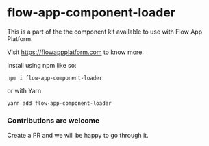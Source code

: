 # flow-app-component-loader

This is a part of the the component kit available to use with Flow App Platform.

Visit https://flowappplatform.com to know more.

Install using npm like so:
```
npm i flow-app-component-loader
```

or with Yarn

```
yarn add flow-app-component-loader
```

### Contributions are welcome
Create a PR and we will be happy to go through it.